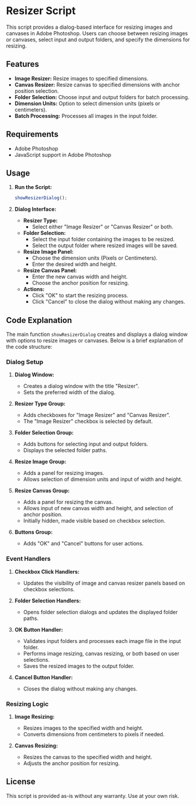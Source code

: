 # Resizer Script

This script provides a dialog-based interface for resizing images and canvases in Adobe Photoshop. Users can choose between resizing images or canvases, select input and output folders, and specify the dimensions for resizing.

## Features

- **Image Resizer:** Resize images to specified dimensions.
- **Canvas Resizer:** Resize canvas to specified dimensions with anchor position selection.
- **Folder Selection:** Choose input and output folders for batch processing.
- **Dimension Units:** Option to select dimension units (pixels or centimeters).
- **Batch Processing:** Processes all images in the input folder.

## Requirements

- Adobe Photoshop
- JavaScript support in Adobe Photoshop

## Usage

1. **Run the Script:**
   ```javascript
   showResizerDialog();
   ```

2. **Dialog Interface:**
   - **Resizer Type:**
     - Select either "Image Resizer" or "Canvas Resizer" or both.
   - **Folder Selection:**
     - Select the input folder containing the images to be resized.
     - Select the output folder where resized images will be saved.
   - **Resize Image Panel:**
     - Choose the dimension units (Pixels or Centimeters).
     - Enter the desired width and height.
   - **Resize Canvas Panel:**
     - Enter the new canvas width and height.
     - Choose the anchor position for resizing.
   - **Actions:**
     - Click "OK" to start the resizing process.
     - Click "Cancel" to close the dialog without making any changes.

## Code Explanation

The main function `showResizerDialog` creates and displays a dialog window with options to resize images or canvases. Below is a brief explanation of the code structure:

### Dialog Setup

1. **Dialog Window:**
   - Creates a dialog window with the title "Resizer".
   - Sets the preferred width of the dialog.

2. **Resizer Type Group:**
   - Adds checkboxes for "Image Resizer" and "Canvas Resizer".
   - The "Image Resizer" checkbox is selected by default.

3. **Folder Selection Group:**
   - Adds buttons for selecting input and output folders.
   - Displays the selected folder paths.

4. **Resize Image Group:**
   - Adds a panel for resizing images.
   - Allows selection of dimension units and input of width and height.

5. **Resize Canvas Group:**
   - Adds a panel for resizing the canvas.
   - Allows input of new canvas width and height, and selection of anchor position.
   - Initially hidden, made visible based on checkbox selection.

6. **Buttons Group:**
   - Adds "OK" and "Cancel" buttons for user actions.

### Event Handlers

1. **Checkbox Click Handlers:**
   - Updates the visibility of image and canvas resizer panels based on checkbox selections.

2. **Folder Selection Handlers:**
   - Opens folder selection dialogs and updates the displayed folder paths.

3. **OK Button Handler:**
   - Validates input folders and processes each image file in the input folder.
   - Performs image resizing, canvas resizing, or both based on user selections.
   - Saves the resized images to the output folder.

4. **Cancel Button Handler:**
   - Closes the dialog without making any changes.

### Resizing Logic

1. **Image Resizing:**
   - Resizes images to the specified width and height.
   - Converts dimensions from centimeters to pixels if needed.

2. **Canvas Resizing:**
   - Resizes the canvas to the specified width and height.
   - Adjusts the anchor position for resizing.

## License

This script is provided as-is without any warranty. Use at your own risk.

